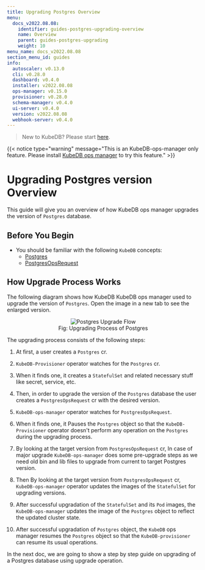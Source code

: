 ```yaml
---
title: Upgrading Postgres Overview
menu:
  docs_v2022.08.08:
    identifier: guides-postgres-upgrading-overview
    name: Overview
    parent: guides-postgres-upgrading
    weight: 10
menu_name: docs_v2022.08.08
section_menu_id: guides
info:
  autoscaler: v0.13.0
  cli: v0.28.0
  dashboard: v0.4.0
  installer: v2022.08.08
  ops-manager: v0.15.0
  provisioner: v0.28.0
  schema-manager: v0.4.0
  ui-server: v0.4.0
  version: v2022.08.08
  webhook-server: v0.4.0
---
```


> New to KubeDB? Please start [here](/docs/v2022.08.08/README).

{{< notice type="warning" message="This is an KubeDB-ops-manager only feature. Please install [KubeDB ops manager](/docs/v2022.08.08/setup/install/enterprise) to try this feature." >}}

# Upgrading Postgres version Overview

This guide will give you an overview of how KubeDB ops manager upgrades the version of `Postgres` database.

## Before You Begin

- You should be familiar with the following `KubeDB` concepts:
  - [Postgres](/docs/v2022.08.08/guides/postgres/concepts/postgres)
  - [PostgresOpsRequest](/docs/v2022.08.08/guides/postgres/concepts/opsrequest)

## How Upgrade Process Works

The following diagram shows how KubeDB KubeDB ops manager used to upgrade the version of `Postgres`. Open the image in a new tab to see the enlarged version.

<figure align="center">
  <img alt="Postgres Upgrade Flow" src="/docs/v2022.08.08/guides/postgres/upgrading/overview/images/pg-upgrading.png">
<figcaption align="center">Fig: Upgrading Process of Postgres</figcaption>
</figure>

The upgrading process consists of the following steps:

1. At first, a user creates a `Postgres` cr.

2. `KubeDB-Provisioner` operator watches for the `Postgres` cr.

3. When it finds one, it creates a `StatefulSet` and related necessary stuff like secret, service, etc.

4. Then, in order to upgrade the version of the `Postgres` database the user creates a `PostgresOpsRequest` cr with the desired version.

5. `KubeDB-ops-manager` operator watches for `PostgresOpsRequest`.

6. When it finds one, it Pauses the `Postgres` object so that the `KubeDB-Provisioner` operator doesn't perform any operation on the `Postgres` during the upgrading process.

7. By looking at the target version from `PostgresOpsRequest` cr, In case of major upgrade `KubeDB-ops-manager` does some pre-upgrade steps as we need old bin and lib files to upgrade from current to target Postgres version. 
8. Then By looking at the target version from `PostgresOpsRequest` cr, `KubeDB-ops-manager` operator updates the images of the `StatefulSet` for upgrading versions.
  

9. After successful upgradation of the `StatefulSet` and its `Pod` images, the `KubeDB-ops-manager` updates the image of the `Postgres` object to reflect the updated cluster state.

10. After successful upgradation of `Postgres` object, the `KubeDB` ops manager resumes the `Postgres` object so that the `KubeDB-provisioner` can resume its usual operations.

In the next doc, we are going to show a step by step guide on upgrading of a Postgres database using upgrade operation.